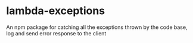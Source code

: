 # lambda-exceptions

An npm package for catching all the exceptions thrown by the code base, log and send error response to the client
